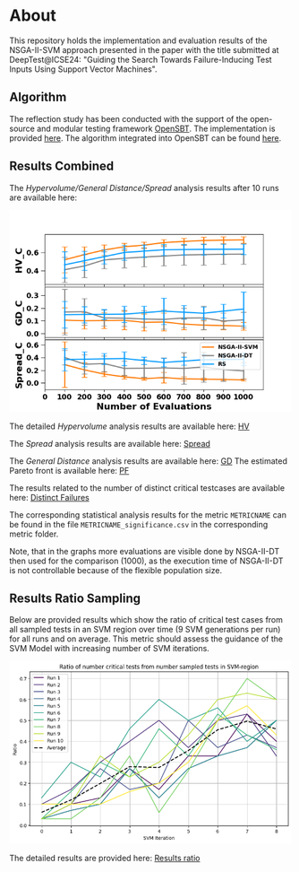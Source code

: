 # About

This repository holds the implementation and evaluation results of the NSGA-II-SVM approach presented in the paper with the title submitted at DeepTest@ICSE24: "Guiding the Search Towards Failure-Inducing Test Inputs Using Support Vector Machines".

## Algorithm

The reflection study has been conducted with the support of the open-source and modular testing framework [OpenSBT](https://git.fortiss.org/opensbt/opensbt-core). The implementation is provided [here](algorithm/kernel_svm.py). The algorithm integrated into OpenSBT can be found [here](application/opensbt-svm.zp).

## Results Combined

The *Hypervolume/General Distance/Spread* analysis results after 10 runs are available here: 

<img src="results/subplots_combined_gd.png" alt="results_10_runs" width="600"/>

The detailed *Hypervolume* analysis results are available here: [HV](/results/hv/)

The *Spread* analysis results are available here: [Spread](/results/sp/) 

The *General Distance* analysis results are available here: [GD](/results/gd/) 
The estimated Pareto front is available here: [PF](/results/estimated_pf.csv)

The results related to the number of distinct critical testcases are available here: [Distinct Failures](/results/n_crit/) 

The corresponding statistical analysis results for the metric `METRICNAME` can be found in the file `METRICNAME_significance.csv` in the corresponding metric folder.

Note, that in the graphs more evaluations are visible done by NSGA-II-DT then used for the comparison (1000), as the execution time of NSGA-II-DT is not controllable because of the flexible population size.

## Results Ratio Sampling

Below are provided results which show the ratio of critical test cases from all sampled tests in an SVM region over time (9 SVM generations per run) for all runs and on average. This metric should assess the guidance of the SVM Model with increasing number of SVM iterations. 

<center>
<img src="results/ratio/svm_ratio.png" alt="Ratio_SVM" width="600"/>
</center>

The detailed results are provided here: [Results ratio](results/ratio/svm_ratio.txt)
